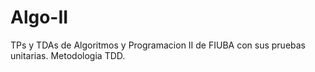 # Algo-II

TPs y TDAs de Algoritmos y Programacion II de FIUBA con sus pruebas unitarias. Metodologia TDD.
